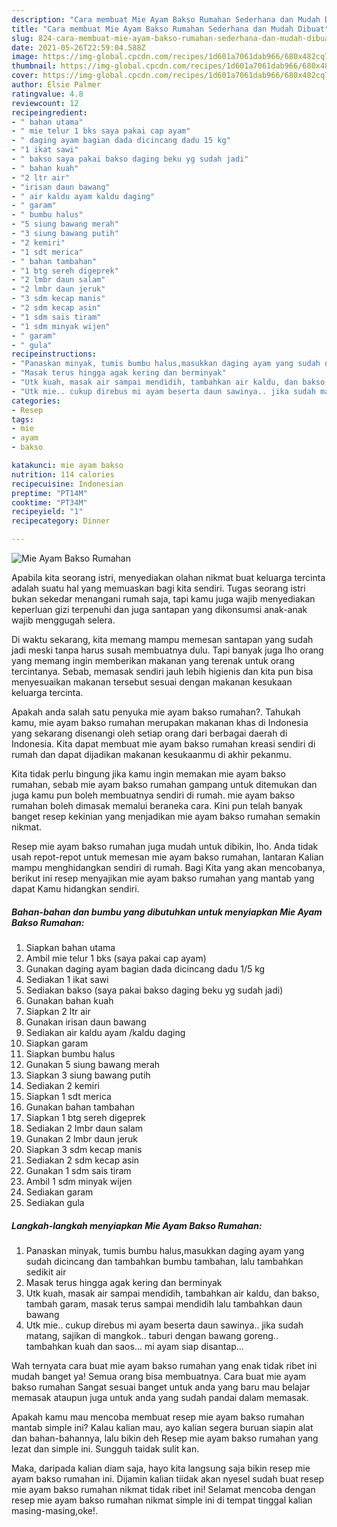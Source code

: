 ```yaml
---
description: "Cara membuat Mie Ayam Bakso Rumahan Sederhana dan Mudah Dibuat"
title: "Cara membuat Mie Ayam Bakso Rumahan Sederhana dan Mudah Dibuat"
slug: 824-cara-membuat-mie-ayam-bakso-rumahan-sederhana-dan-mudah-dibuat
date: 2021-05-26T22:59:04.588Z
image: https://img-global.cpcdn.com/recipes/1d601a7061dab966/680x482cq70/mie-ayam-bakso-rumahan-foto-resep-utama.jpg
thumbnail: https://img-global.cpcdn.com/recipes/1d601a7061dab966/680x482cq70/mie-ayam-bakso-rumahan-foto-resep-utama.jpg
cover: https://img-global.cpcdn.com/recipes/1d601a7061dab966/680x482cq70/mie-ayam-bakso-rumahan-foto-resep-utama.jpg
author: Elsie Palmer
ratingvalue: 4.8
reviewcount: 12
recipeingredient:
- " bahan utama"
- " mie telur 1 bks saya pakai cap ayam"
- " daging ayam bagian dada dicincang dadu 15 kg"
- "1 ikat sawi"
- " bakso saya pakai bakso daging beku yg sudah jadi"
- " bahan kuah"
- "2 ltr air"
- "irisan daun bawang"
- " air kaldu ayam kaldu daging"
- " garam"
- " bumbu halus"
- "5 siung bawang merah"
- "3 siung bawang putih"
- "2 kemiri"
- "1 sdt merica"
- " bahan tambahan"
- "1 btg sereh digeprek"
- "2 lmbr daun salam"
- "2 lmbr daun jeruk"
- "3 sdm kecap manis"
- "2 sdm kecap asin"
- "1 sdm sais tiram"
- "1 sdm minyak wijen"
- " garam"
- " gula"
recipeinstructions:
- "Panaskan minyak, tumis bumbu halus,masukkan daging ayam yang sudah dicincang dan tambahkan bumbu tambahan, lalu tambahkan sedikit air"
- "Masak terus hingga agak kering dan berminyak"
- "Utk kuah, masak air sampai mendidih, tambahkan air kaldu, dan bakso, tambah garam, masak terus sampai mendidih lalu tambahkan daun bawang"
- "Utk mie.. cukup direbus mi ayam beserta daun sawinya.. jika sudah matang, sajikan di mangkok.. taburi dengan bawang goreng.. tambahkan kuah dan saos... mi ayam siap disantap..."
categories:
- Resep
tags:
- mie
- ayam
- bakso

katakunci: mie ayam bakso 
nutrition: 114 calories
recipecuisine: Indonesian
preptime: "PT14M"
cooktime: "PT34M"
recipeyield: "1"
recipecategory: Dinner

---
```



![Mie Ayam Bakso Rumahan](https://img-global.cpcdn.com/recipes/1d601a7061dab966/680x482cq70/mie-ayam-bakso-rumahan-foto-resep-utama.jpg)

Apabila kita seorang istri, menyediakan olahan nikmat buat keluarga tercinta adalah suatu hal yang memuaskan bagi kita sendiri. Tugas seorang istri bukan sekedar menangani rumah saja, tapi kamu juga wajib menyediakan keperluan gizi terpenuhi dan juga santapan yang dikonsumsi anak-anak wajib menggugah selera.

Di waktu  sekarang, kita memang mampu memesan santapan yang sudah jadi meski tanpa harus susah membuatnya dulu. Tapi banyak juga lho orang yang memang ingin memberikan makanan yang terenak untuk orang tercintanya. Sebab, memasak sendiri jauh lebih higienis dan kita pun bisa menyesuaikan makanan tersebut sesuai dengan makanan kesukaan keluarga tercinta. 



Apakah anda salah satu penyuka mie ayam bakso rumahan?. Tahukah kamu, mie ayam bakso rumahan merupakan makanan khas di Indonesia yang sekarang disenangi oleh setiap orang dari berbagai daerah di Indonesia. Kita dapat membuat mie ayam bakso rumahan kreasi sendiri di rumah dan dapat dijadikan makanan kesukaanmu di akhir pekanmu.

Kita tidak perlu bingung jika kamu ingin memakan mie ayam bakso rumahan, sebab mie ayam bakso rumahan gampang untuk ditemukan dan juga kamu pun boleh membuatnya sendiri di rumah. mie ayam bakso rumahan boleh dimasak memalui beraneka cara. Kini pun telah banyak banget resep kekinian yang menjadikan mie ayam bakso rumahan semakin nikmat.

Resep mie ayam bakso rumahan juga mudah untuk dibikin, lho. Anda tidak usah repot-repot untuk memesan mie ayam bakso rumahan, lantaran Kalian mampu menghidangkan sendiri di rumah. Bagi Kita yang akan mencobanya, berikut ini resep menyajikan mie ayam bakso rumahan yang mantab yang dapat Kamu hidangkan sendiri.

<!--inarticleads1-->

##### Bahan-bahan dan bumbu yang dibutuhkan untuk menyiapkan Mie Ayam Bakso Rumahan:

1. Siapkan  bahan utama
1. Ambil  mie telur 1 bks (saya pakai cap ayam)
1. Gunakan  daging ayam bagian dada dicincang dadu 1/5 kg
1. Sediakan 1 ikat sawi
1. Sediakan  bakso (saya pakai bakso daging beku yg sudah jadi)
1. Gunakan  bahan kuah
1. Siapkan 2 ltr air
1. Gunakan irisan daun bawang
1. Sediakan  air kaldu ayam /kaldu daging
1. Siapkan  garam
1. Siapkan  bumbu halus
1. Gunakan 5 siung bawang merah
1. Siapkan 3 siung bawang putih
1. Sediakan 2 kemiri
1. Siapkan 1 sdt merica
1. Gunakan  bahan tambahan
1. Siapkan 1 btg sereh digeprek
1. Sediakan 2 lmbr daun salam
1. Gunakan 2 lmbr daun jeruk
1. Siapkan 3 sdm kecap manis
1. Sediakan 2 sdm kecap asin
1. Gunakan 1 sdm sais tiram
1. Ambil 1 sdm minyak wijen
1. Sediakan  garam
1. Sediakan  gula




<!--inarticleads2-->

##### Langkah-langkah menyiapkan Mie Ayam Bakso Rumahan:

1. Panaskan minyak, tumis bumbu halus,masukkan daging ayam yang sudah dicincang dan tambahkan bumbu tambahan, lalu tambahkan sedikit air
1. Masak terus hingga agak kering dan berminyak
1. Utk kuah, masak air sampai mendidih, tambahkan air kaldu, dan bakso, tambah garam, masak terus sampai mendidih lalu tambahkan daun bawang
1. Utk mie.. cukup direbus mi ayam beserta daun sawinya.. jika sudah matang, sajikan di mangkok.. taburi dengan bawang goreng.. tambahkan kuah dan saos... mi ayam siap disantap...




Wah ternyata cara buat mie ayam bakso rumahan yang enak tidak ribet ini mudah banget ya! Semua orang bisa membuatnya. Cara buat mie ayam bakso rumahan Sangat sesuai banget untuk anda yang baru mau belajar memasak ataupun juga untuk anda yang sudah pandai dalam memasak.

Apakah kamu mau mencoba membuat resep mie ayam bakso rumahan mantab simple ini? Kalau kalian mau, ayo kalian segera buruan siapin alat dan bahan-bahannya, lalu bikin deh Resep mie ayam bakso rumahan yang lezat dan simple ini. Sungguh taidak sulit kan. 

Maka, daripada kalian diam saja, hayo kita langsung saja bikin resep mie ayam bakso rumahan ini. Dijamin kalian tiidak akan nyesel sudah buat resep mie ayam bakso rumahan nikmat tidak ribet ini! Selamat mencoba dengan resep mie ayam bakso rumahan nikmat simple ini di tempat tinggal kalian masing-masing,oke!.


